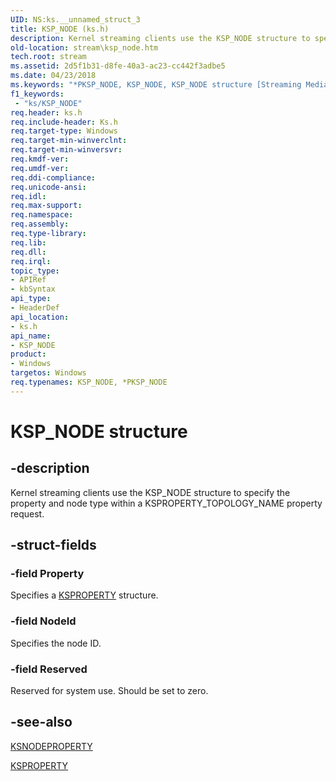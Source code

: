 ```yaml
---
UID: NS:ks.__unnamed_struct_3
title: KSP_NODE (ks.h)
description: Kernel streaming clients use the KSP_NODE structure to specify the property and node type within a KSPROPERTY_TOPOLOGY_NAME property request.
old-location: stream\ksp_node.htm
tech.root: stream
ms.assetid: 2d5f1b31-d8fe-40a3-ac23-cc442f3adbe5
ms.date: 04/23/2018
ms.keywords: "*PKSP_NODE, KSP_NODE, KSP_NODE structure [Streaming Media Devices], PKSP_NODE, PKSP_NODE structure pointer [Streaming Media Devices], ks-struct_e93685c5-c84a-469a-ad2c-2407cb2e383b.xml, ks/KSP_NODE, ks/PKSP_NODE, stream.ksp_node"
f1_keywords:
 - "ks/KSP_NODE"
req.header: ks.h
req.include-header: Ks.h
req.target-type: Windows
req.target-min-winverclnt: 
req.target-min-winversvr: 
req.kmdf-ver: 
req.umdf-ver: 
req.ddi-compliance: 
req.unicode-ansi: 
req.idl: 
req.max-support: 
req.namespace: 
req.assembly: 
req.type-library: 
req.lib: 
req.dll: 
req.irql: 
topic_type:
- APIRef
- kbSyntax
api_type:
- HeaderDef
api_location:
- ks.h
api_name:
- KSP_NODE
product:
- Windows
targetos: Windows
req.typenames: KSP_NODE, *PKSP_NODE
---
```


# KSP_NODE structure


## -description


Kernel streaming clients use the KSP_NODE structure to specify the property and node type within a KSPROPERTY_TOPOLOGY_NAME property request.


## -struct-fields




### -field Property

Specifies a <a href="https://docs.microsoft.com/previous-versions/ff564262(v=vs.85)">KSPROPERTY</a> structure.


### -field NodeId

Specifies the node ID.


### -field Reserved

Reserved for system use. Should be set to zero.


## -see-also




<a href="https://docs.microsoft.com/windows-hardware/drivers/ddi/ksmedia/ns-ksmedia-ksnodeproperty">KSNODEPROPERTY</a>



<a href="https://docs.microsoft.com/previous-versions/ff564262(v=vs.85)">KSPROPERTY</a>
 

 

